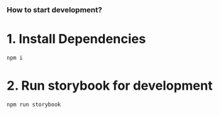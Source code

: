 ### How to start development?

# 1. Install Dependencies

`npm i`

# 2. Run storybook for development

`npm run storybook`
